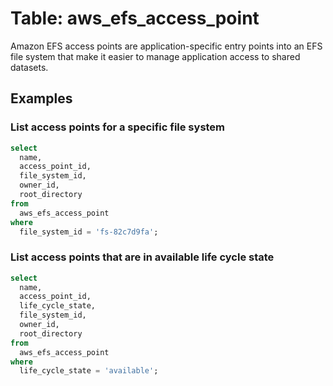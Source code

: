 # Table: aws_efs_access_point

Amazon EFS access points are application-specific entry points into an EFS file system that make it easier to manage application access to shared datasets.

## Examples

### List access points for a specific file system

```sql
select
  name,
  access_point_id,
  file_system_id,
  owner_id,
  root_directory
from
  aws_efs_access_point
where
  file_system_id = 'fs-82c7d9fa';
```


### List access points that are in available life cycle state

```sql
select
  name,
  access_point_id,
  life_cycle_state,
  file_system_id,
  owner_id,
  root_directory
from
  aws_efs_access_point
where
  life_cycle_state = 'available';
```